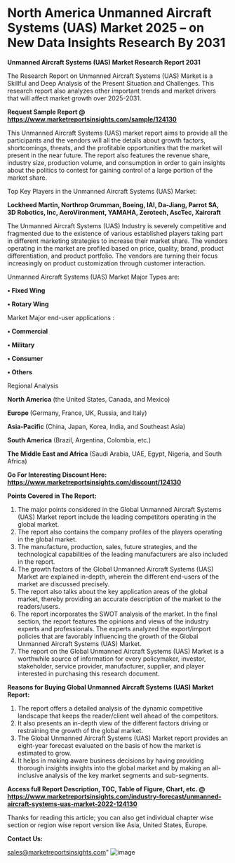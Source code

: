 # North America Unmanned Aircraft Systems (UAS) Market 2025 – on New Data Insights Research By 2031

<strong>Unmanned Aircraft Systems (UAS) Market Research Report 2031</strong>

The Research Report on Unmanned Aircraft Systems (UAS) Market is a Skillful and Deep Analysis of the Present Situation and Challenges. This research report also analyzes other important trends and market drivers that will affect market growth over 2025-2031.

<strong>Request Sample Report @ <a href=https://www.marketreportsinsights.com/sample/124130>https://www.marketreportsinsights.com/sample/124130</a></strong>

This Unmanned Aircraft Systems (UAS) market report aims to provide all the participants and the vendors will all the details about growth factors, shortcomings, threats, and the profitable opportunities that the market will present in the near future. The report also features the revenue share, industry size, production volume, and consumption in order to gain insights about the politics to contest for gaining control of a large portion of the market share.

Top Key Players in the Unmanned Aircraft Systems (UAS) Market:

<strong>Lockheed Martin, Northrop Grumman, Boeing, IAI, Da-Jiang, Parrot SA, 3D Robotics, Inc, AeroVironment, YAMAHA, Zerotech, AscTec, Xaircraft</strong>

The Unmanned Aircraft Systems (UAS) Industry is severely competitive and fragmented due to the existence of various established players taking part in different marketing strategies to increase their market share. The vendors operating in the market are profiled based on price, quality, brand, product differentiation, and product portfolio. The vendors are turning their focus increasingly on product customization through customer interaction.

Unmanned Aircraft Systems (UAS) Market Major Types are:

<strong>• Fixed Wing

• Rotary Wing</strong>

Market Major end-user applications :

<strong>• Commercial

• Military

• Consumer

• Others</strong>

Regional Analysis

</u><strong><b>North America</b></strong> (the United States, Canada, and Mexico)

<strong><b>Europe </b></strong>(Germany, France, UK, Russia, and Italy)

<strong><b>Asia-Pacific</b></strong> (China, Japan, Korea, India, and Southeast Asia)

<strong><b>South America</b></strong> (Brazil, Argentina, Colombia, etc.)

<strong><b>The Middle East and Africa</b></strong> (Saudi Arabia, UAE, Egypt, Nigeria, and South Africa)

<strong>Go For Interesting Discount Here: <a href=https://www.marketreportsinsights.com/discount/124130>https://www.marketreportsinsights.com/discount/124130</a></strong>

<strong>Points Covered in The Report:</strong>
<ol>
  <li>The major points considered in the Global Unmanned Aircraft Systems (UAS) Market report include the leading competitors operating in the global market.</li>
  <li>The report also contains the company profiles of the players operating in the global market.</li>
  <li>The manufacture, production, sales, future strategies, and the technological capabilities of the leading manufacturers are also included in the report.</li>
  <li>The growth factors of the Global Unmanned Aircraft Systems (UAS) Market are explained in-depth, wherein the different end-users of the market are discussed precisely.</li>
  <li>The report also talks about the key application areas of the global market, thereby providing an accurate description of the market to the readers/users.</li>
  <li>The report incorporates the SWOT analysis of the market. In the final section, the report features the opinions and views of the industry experts and professionals. The experts analyzed the export/import policies that are favorably influencing the growth of the Global Unmanned Aircraft Systems (UAS) Market.</li>
  <li>The report on the Global Unmanned Aircraft Systems (UAS) Market is a worthwhile source of information for every policymaker, investor, stakeholder, service provider, manufacturer, supplier, and player interested in purchasing this research document.</li>
</ol>
<strong>Reasons for Buying Global Unmanned Aircraft Systems (UAS) Market Report:</strong>

<ol>
  <li>The report offers a detailed analysis of the dynamic competitive landscape that keeps the reader/client well ahead of the competitors.</li>
  <li>It also presents an in-depth view of the different factors driving or restraining the growth of the global market.</li>
  <li>The Global Unmanned Aircraft Systems (UAS) Market report provides an eight-year forecast evaluated on the basis of how the market is estimated to grow.</li>
  <li>It helps in making aware business decisions by having providing thorough insights insights into the global market and by making an all-inclusive analysis of the key market segments and sub-segments.</li>
</ol>
<strong>Access full Report Description, TOC, Table of Figure, Chart, etc. @ <a href=https://www.marketreportsinsights.com/industry-forecast/unmanned-aircraft-systems-uas-market-2022-124130>https://www.marketreportsinsights.com/industry-forecast/unmanned-aircraft-systems-uas-market-2022-124130</a></strong>


Thanks for reading this article; you can also get individual chapter wise section or region wise report version like Asia, United States, Europe.

<strong>Contact Us:</strong>

sales@marketreportsinsights.com"
![image](https://github.com/user-attachments/assets/5a18e352-94d0-463e-b2b7-ef65a912282b)
